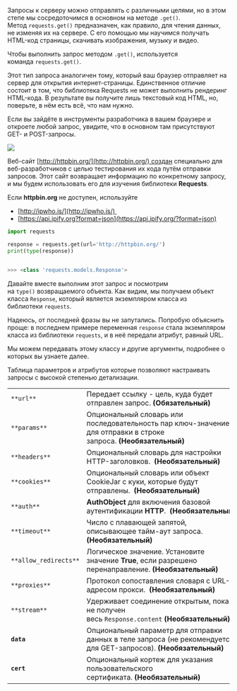 
Запросы к серверу можно отправлять с различными целями, но в этом степе мы сосредоточимся в основном на методе `.get()`. Метод `requests.get()` предназначен, как правило, для чтения данных, не изменяя их на сервере. С его помощью мы научимся получать HTML-код страницы, скачивать изображения, музыку и видео.

Чтобы выполнить запрос методом `.get()`, используется команда `requests.get()`.

Этот тип запроса аналогичен тому, который ваш браузер отправляет на сервер для открытия интернет-страницы. Единственное отличие состоит в том, что библиотека Requests не может выполнить рендеринг HTML-кода. В результате вы получите лишь текстовый код HTML, но, поверьте, в нём есть всё, что нам нужно.

Если вы зайдёте в инструменты разработчика в вашем браузере и откроете любой запрос, увидите, что в основном там присутствуют GET- и POST-запросы.

![](https://ucarecdn.com/c6f8828f-7af7-471e-8bc9-b8a6667269d1/)

Веб-сайт [http://httpbin.org/](http://httpbin.org/) создан специально для веб-разработчиков с целью тестирования их кода путём отправки запросов. Этот сайт возвращает информацию по конкретному запросу, и мы будем использовать его для изучения библиотеки **Requests**.

Если **httpbin.org** не доступен, используйте

- [http://ipwho.is/](http://ipwho.is/) 
- [https://api.ipify.org?format=json](https://api.ipify.org/?format=json)

```python
import requests

response = requests.get(url='http://httpbin.org/')
print(type(response))


>>> <class 'requests.models.Response'>
```

Давайте вместе выполним этот запрос и посмотрим на `type()` возвращаемого объекта. Как видим, мы получаем объект класса `Response`, который является экземпляром класса из библиотеки `requests`.

Надеюсь, от последней фразы вы не запутались. Попробую объяснить проще: в последнем примере переменная `response` стала экземпляром класса из библиотеки `requests`, и в неё передали атрибут, равный URL.

Мы можем передавать этому классу и другие аргументы, подробнее о которых вы узнаете далее. 

Таблица параметров и атрибутов которые позволяют настраивать запросы с высокой степенью детализации.

|   |   |
|---|---|
|`**url**`|Передает ссылку - цель, куда будет отправлен запрос. **(Обязательный)**|
|`**params**`|Опциональный словарь или последовательность пар ключ-значение для отправки в строке запроса. **(Необязательный)**|
|`**headers**`|Опциональный словарь для настройки HTTP-заголовков.  **(Необязательный)**|
|`**cookies**`|Опциональный словарь или объект CookieJar с куки, которые будут отправлены.  **(Необязательный)**|
|`**auth**`|**AuthObject** для включения базовой аутентификации **HTTP**.  **(Необязательный)**|
|`**timeout**`|Число с плавающей запятой, описывающее тайм-аут запроса.**(Необязательный)**|
|`**allow_redirects**`|Логическое значение. Установите значение **True**, если разрешено перенаправление. **(Необязательный)**|
|`**proxies**`|Протокол сопоставления словаря с URL-адресом прокси.  **(Необязательный)**|
|`**stream**`|Удерживает соединение открытым, пока не получен весь `Response.content` **(Необязательный)**|
|**`data`**|Опциональный параметр для отправки данных в теле запроса (не рекомендуется для GET-запросов). **(Необязательный)**|
|**`cert`**|Опциональный кортеж для указания пользовательского сертификата. **(Необязательный)**|